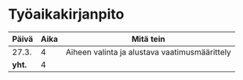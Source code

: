 <h1>Työaikakirjanpito</h1>

**Päivä** | **Aika** | **Mitä tein**
------------ | ------------- | ------------
27.3. | 4 | Aiheen valinta ja alustava vaatimusmäärittely
**yht.** | 4 |

